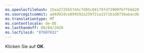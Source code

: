 ```yaml
---
ms.openlocfilehash: 15ea272565744cfd05c04179fd739097bffb6d28
ms.sourcegitcommit: ad4d92dce894592a259721a1571b1d8736abacdb
ms.translationtype: MT
ms.contentlocale: de-DE
ms.lasthandoff: 08/04/2020
ms.locfileid: "87607632"
---
```

Klicken Sie auf **OK**.
